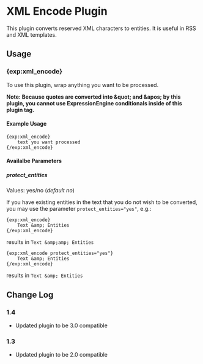 # XML Encode Plugin

This plugin converts reserved XML characters to entities.  It is useful in RSS and XML templates.

## Usage

### {exp:xml_encode}

To use this plugin, wrap anything you want to be processed.

**Note: Because quotes are converted into &amp;quot; and &amp;apos; by this plugin, you cannot use ExpressionEngine conditionals inside of this plugin tag.**

#### Example Usage

	{exp:xml_encode}
		text you want processed
	{/exp:xml_encode}

#### Availalbe Parameters

##### protect_entities

Values: yes/no (*default no*)

If you have existing entities in the text that you do not wish to be converted, you may use the parameter `protect_entities="yes"`, e.g.:

    {exp:xml_encode}
        Text &amp; Entities
    {/exp:xml_encode}

results in `Text &amp;amp; Entities`

    {exp:xml_encode protect_entities="yes"}
        Text &amp; Entities
    {/exp:xml_encode}

results in `Text &amp; Entities`

## Change Log

### 1.4

- Updated plugin to be 3.0 compatible

### 1.3

- Updated plugin to be 2.0 compatible


